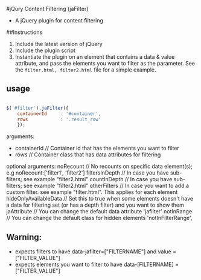 #jQury Content Filtering (jaFilter)
   - A jQuery plugin for content filtering

##Instructions

1. Include the latest version of jQuery
2. Include the plugin script
3. Instantiate the plugin on an element that contains a data & value attribute, and pass the elements you want to filter as the parameter. See the `filter.html, filter2.html` file for a simple example.


## usage


```javascript

$('#filter').jaFilter({
    containerId     : '#container',
    rows            : '.result_row'
    });
```

arguments:
   * containerId // Container id that has the elements you want to filter
   * rows       // Container class that has data attributes for filtering

optional arguments:
    noRecount               // No recounts on specific data element(s); e.g noRecount:['filter1', 'filter2']
    filtersInDepth          // In case you have sub-filters; see example "filter2.html"
    countInDepth            // In case you have sub-filters; see example "filter2.html"
    otherFilters            // In case you want to add a custom filter. see example "filter.html". This applies for each element
    hideOnlyAvailableData   // Set this to true when some elements doesn't have a data for filtering set (or has a depth filter) and you want to show them
    jaAttribute             // You can change the default data attribute 'jafilter'
    notInRange              // You can change the default class for hidden elements 'notInFilterRange',

## Warning:

* expects filters to have data-jafilter=["FILTERNAME"] and value = ["FILTER_VALUE"]
* expects elements you want to filter to have data-[FILTERNAME] = ["FILTER_VALUE"]